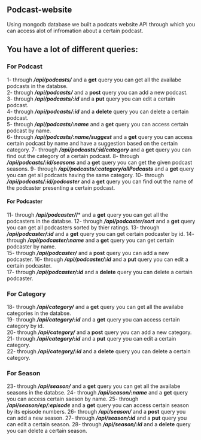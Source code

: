 ## Podcast-website
Using mongodb database we built a podcats website API through which you can access alot of infromation about a certain podcast.
## You have a lot of different queries: 
### For Podcast
1- through ***/api/podcasts/*** and a **get** query you can get all the availabe podcasts in the databse.    
2- through ***/api/podcasts/*** and a **post** query you can add a new podcast.     
3- through ***/api/podcasts/:id*** and a **put** query you can edit a certain podcast.    
4- through ***/api/podcasts/:id*** and a **delete** query you can delete a certain podcast.       
5- through ***/api/podcasts/:name*** and a **get** query you can access certain podcast by name.    
6- through ***/api/podcasts/:name/suggest*** and a **get** query you can access certain podcast by name and have a suggestion based on the certain category.
7- through ***/api/podcasts/:id/category*** and a **get** query you can find out the category of a certain podcast. 
8- through ***/api/podcasts/:id/seasons*** and a **get** query you can get the given podcast seasons.
9- through ***/api/podcasts/:category/allPodcasts*** and a **get** query you can get all podcasts having the same category.
10- through ***/api/podcasts/:id/podcaster*** and a **get** query you can find out the name of the podcaster presenting a certain podcast. 

#### For Podcaster
11- through ***/api/podcaster/*/*** and a **get** query you can get all the podcasters in the databse.
12- through ***/api/podcaster/sort*** and a **get** query you can get all podcasters sorted by thier ratings.
13- through ***/api/podcaster/:id*** and a **get** query you can get certain podcaster by id.
14- through ***/api/podcaster/:name*** and a **get** query you can get certain podcaster by name.  
15- through ***/api/podcaster/*** and a **post** query you can add a new podcaster.
16- through ***/api/podcaster/:id*** and a **put** query you can edit a certain podcaster.    
17- through ***/api/podcaster/:id*** and a **delete** query you can delete a certain podcaster.

### For Category     
18- through ***/api/category/*** and a **get** query you can get all the availabe categories in the databse.        
19- through ***/api/category/:id*** and a **get** query you can access certain category by id.    
20- through ***/api/category/*** and a **post** query you can add a new category.         
21- through ***/api/category/:id*** and a **put** query you can edit a certain category.           
22- through ***/api/category/:id*** and a **delete** query you can delete a certain category. 

### For Season
23- through ***/api/season/*** and a **get** query you can get all the availabe seasons in the databse. 
24- through ***/api/season/:name*** and a **get** query you can access certain saeson by name.
25- through ***/api/season/ep/:episode*** and a **get** query you can access certain season by its episode numbers.
26- through ***/api/season/*** and a **post** query you can add a new season.
27- through ***/api/season/:id*** and a **put** query you can edit a certain season.
28- through ***/api/season/:id*** and a **delete** query you can delete a certain season. 








